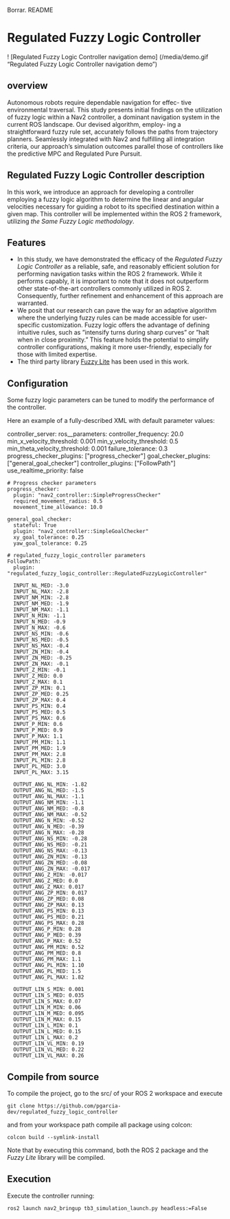 Borrar. README 

# Regulated Fuzzy Logic Controller
! [Regulated Fuzzy Logic Controller navigation demo] (/media/demo.gif “Regulated Fuzzy Logic Controller navigation demo”)

## overview
Autonomous robots require dependable navigation for effec- tive environmental traversal. This study presents initial findings on the utilization of fuzzy logic within a Nav2 controller, a dominant navigation system in the current ROS landscape. Our devised algorithm, employ- ing a straightforward fuzzy rule set, accurately follows the paths from trajectory planners. Seamlessly integrated with Nav2 and fulfilling all integration criteria, our approach’s simulation outcomes parallel those of controllers like the predictive MPC and Regulated Pure Pursuit.

## Regulated Fuzzy Logic Controller description
In this work, we introduce an approach for developing a controller employing a fuzzy logic algorithm to determine the linear and angular velocities necessary for guiding a robot to its specified destination within a given map. This controller will be implemented within the ROS 2 framework, utilizing *the Same Fuzzy Logic methodology*. 

## Features
- In this study, we have demonstrated the efficacy of the *Regulated Fuzzy Logic Controller* as a reliable, safe, and reasonably efficient solution for performing navigation tasks within the ROS 2 framework. While it performs capably, it is important to note that it does not outperform other state-of-the-art controllers commonly utilized in ROS 2. Consequently, further refinement and enhancement of this approach are warranted.
- We posit that our research can pave the way for an adaptive algorithm where the underlying fuzzy rules can be made accessible for user-specific customization. Fuzzy logic offers the advantage of defining intuitive rules, such as ”intensify turns during sharp curves” or ”halt when in close proximity.” This feature holds the potential to simplify controller configurations, making it more user-friendly, especially for those with limited expertise.
- The third party library [Fuzzy Lite](https://www.fuzzylite.com/) has been used in this work. 

## Configuration
Some fuzzy logic parameters can be tuned to modify the performance of the controller. 

 Here an example of a fully-described XML with default parameter values:

controller_server:
  ros__parameters:
    controller_frequency: 20.0
    min_x_velocity_threshold: 0.001
    min_y_velocity_threshold: 0.5
    min_theta_velocity_threshold: 0.001
    failure_tolerance: 0.3
    progress_checker_plugins: ["progress_checker"]
    goal_checker_plugins: ["general_goal_checker"] 
    controller_plugins: ["FollowPath"]
    use_realtime_priority: false

    # Progress checker parameters
    progress_checker:
      plugin: "nav2_controller::SimpleProgressChecker"
      required_movement_radius: 0.5
      movement_time_allowance: 10.0
  
    general_goal_checker:
      stateful: True
      plugin: "nav2_controller::SimpleGoalChecker"
      xy_goal_tolerance: 0.25
      yaw_goal_tolerance: 0.25

    # regulated_fuzzy_logic_controller parameters
    FollowPath:
      plugin: "regulated_fuzzy_logic_controller::RegulatedFuzzyLogicController"

      INPUT_NL_MED: -3.0
      INPUT_NL_MAX: -2.8
      INPUT_NM_MIN: -2.8
      INPUT_NM_MED: -1.9
      INPUT_NM_MAX: -1.1
      INPUT_N_MIN: -1.1
      INPUT_N_MED: -0.9
      INPUT_N_MAX: -0.6
      INPUT_NS_MIN: -0.6
      INPUT_NS_MED: -0.5
      INPUT_NS_MAX: -0.4
      INPUT_ZN_MIN: -0.4
      INPUT_ZN_MED: -0.25
      INPUT_ZN_MAX: -0.1
      INPUT_Z_MIN: -0.1 
      INPUT_Z_MED: 0.0 
      INPUT_Z_MAX: 0.1
      INPUT_ZP_MIN: 0.1
      INPUT_ZP_MED: 0.25
      INPUT_ZP_MAX: 0.4
      INPUT_PS_MIN: 0.4
      INPUT_PS_MED: 0.5
      INPUT_PS_MAX: 0.6
      INPUT_P_MIN: 0.6
      INPUT_P_MED: 0.9
      INPUT_P_MAX: 1.1
      INPUT_PM_MIN: 1.1
      INPUT_PM_MED: 1.9
      INPUT_PM_MAX: 2.8
      INPUT_PL_MIN: 2.8
      INPUT_PL_MED: 3.0
      INPUT_PL_MAX: 3.15

      OUTPUT_ANG_NL_MIN: -1.82
      OUTPUT_ANG_NL_MED: -1.5
      OUTPUT_ANG_NL_MAX: -1.1
      OUTPUT_ANG_NM_MIN: -1.1
      OUTPUT_ANG_NM_MED: -0.8
      OUTPUT_ANG_NM_MAX: -0.52
      OUTPUT_ANG_N_MIN: -0.52
      OUTPUT_ANG_N_MED: -0.39
      OUTPUT_ANG_N_MAX: -0.28
      OUTPUT_ANG_NS_MIN: -0.28
      OUTPUT_ANG_NS_MED: -0.21
      OUTPUT_ANG_NS_MAX: -0.13
      OUTPUT_ANG_ZN_MIN: -0.13
      OUTPUT_ANG_ZN_MED: -0.08
      OUTPUT_ANG_ZN_MAX: -0.017
      OUTPUT_ANG_Z_MIN: -0.017 
      OUTPUT_ANG_Z_MED: 0.0 
      OUTPUT_ANG_Z_MAX: 0.017
      OUTPUT_ANG_ZP_MIN: 0.017
      OUTPUT_ANG_ZP_MED: 0.08
      OUTPUT_ANG_ZP_MAX: 0.13
      OUTPUT_ANG_PS_MIN: 0.13
      OUTPUT_ANG_PS_MED: 0.21
      OUTPUT_ANG_PS_MAX: 0.28
      OUTPUT_ANG_P_MIN: 0.28
      OUTPUT_ANG_P_MED: 0.39
      OUTPUT_ANG_P_MAX: 0.52
      OUTPUT_ANG_PM_MIN: 0.52
      OUTPUT_ANG_PM_MED: 0.8
      OUTPUT_ANG_PM_MAX: 1.1
      OUTPUT_ANG_PL_MIN: 1.10
      OUTPUT_ANG_PL_MED: 1.5
      OUTPUT_ANG_PL_MAX: 1.82

      OUTPUT_LIN_S_MIN: 0.001
      OUTPUT_LIN_S_MED: 0.035
      OUTPUT_LIN_S_MAX: 0.07
      OUTPUT_LIN_M_MIN: 0.06
      OUTPUT_LIN_M_MED: 0.095
      OUTPUT_LIN_M_MAX: 0.15
      OUTPUT_LIN_L_MIN: 0.1
      OUTPUT_LIN_L_MED: 0.15
      OUTPUT_LIN_L_MAX: 0.2
      OUTPUT_LIN_VL_MIN: 0.19
      OUTPUT_LIN_VL_MED: 0.22
      OUTPUT_LIN_VL_MAX: 0.26

## Compile from source
To compile the project, go to the src/ of your ROS 2 workspace and execute
```
git clone https://github.com/pgarcia-dev/regulated_fuzzy_logic_controller
```
and from your workspace path compile all package using colcon:
```
colcon build --symlink-install
```
Note that by executing this command, both the ROS 2 package and the *Fuzzy Lite* library will be compiled. 

## Execution 
Execute the controller running:
```
ros2 launch nav2_bringup tb3_simulation_launch.py headless:=False
```
